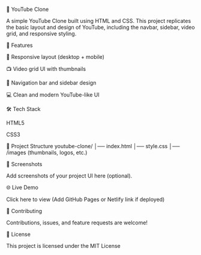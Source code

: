 🎥 YouTube Clone

A simple YouTube Clone built using HTML and CSS.
This project replicates the basic layout and design of YouTube, including the navbar, sidebar, video grid, and responsive styling.

🚀 Features

🎨 Responsive layout (desktop + mobile)

📺 Video grid UI with thumbnails

🧭 Navigation bar and sidebar design

💻 Clean and modern YouTube-like UI

🛠️ Tech Stack

HTML5

CSS3

📂 Project Structure
youtube-clone/
│── index.html
│── style.css
│── /images (thumbnails, logos, etc.)

📸 Screenshots

Add screenshots of your project UI here (optional).

🌐 Live Demo

Click here to view
 (Add GitHub Pages or Netlify link if deployed)

🤝 Contributing

Contributions, issues, and feature requests are welcome!

📜 License

This project is licensed under the MIT License
